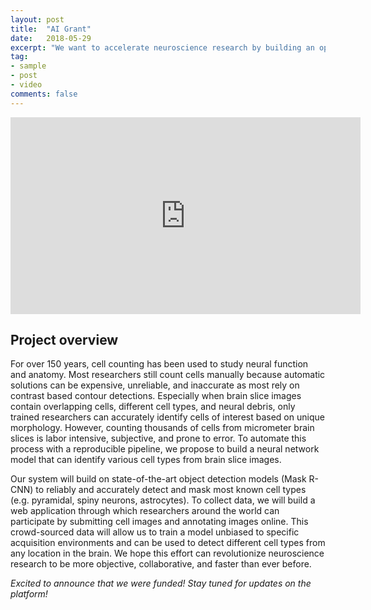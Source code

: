 ```yaml
---
layout: post
title:  "AI Grant"
date:   2018-05-29
excerpt: "We want to accelerate neuroscience research by building an open-source neural network model that can accurately detect various cell types"
tag:
- sample
- post
- video
comments: false
---
```

<iframe width="560" height="315" src="https://www.youtube.com/embed/gLHOb0CNhLU" frameborder="0" allow="autoplay; encrypted-media" allowfullscreen></iframe>

## Project overview

For over 150 years, cell counting has been used to study neural function and anatomy. Most researchers still count cells manually because automatic solutions can be expensive, unreliable, and inaccurate as most rely on contrast based contour detections. Especially when brain slice images contain overlapping cells, different cell types, and neural debris, only trained researchers can accurately identify cells of interest based on unique morphology. However, counting thousands of cells from micrometer brain slices is labor intensive, subjective, and prone to error. To automate this process with a reproducible pipeline, we propose to build a neural network model that can identify various cell types from brain slice images. 

Our system will build on state-of-the-art object detection models (Mask R-CNN) to reliably and accurately detect and mask most known cell types (e.g. pyramidal, spiny neurons, astrocytes). To collect data, we will build a web application through which researchers around the world can participate by submitting cell images and annotating images online. This crowd-sourced data will allow us to train a model unbiased to specific acquisition environments and can be used to detect different cell types from any location in the brain. We hope this effort can revolutionize neuroscience research to be more objective, collaborative, and faster than ever before.

*Excited to announce that we were funded! Stay tuned for updates on the platform!*
